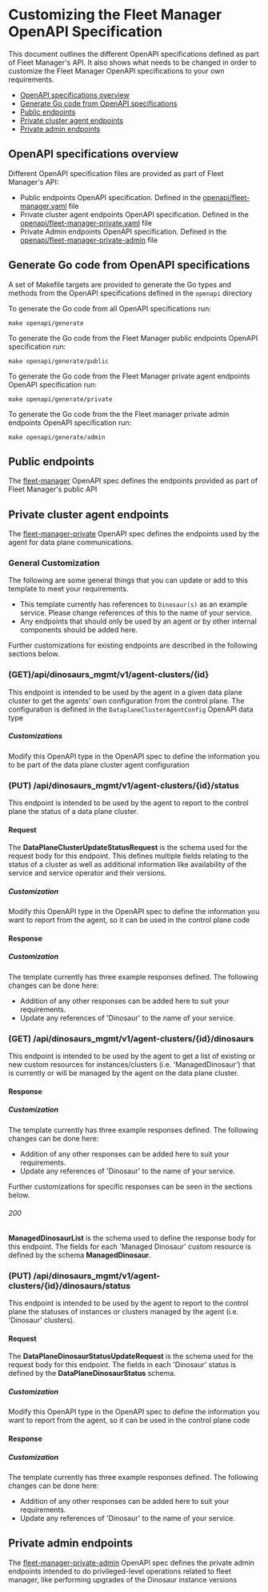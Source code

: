 # Customizing the Fleet Manager OpenAPI Specification
This document outlines the different OpenAPI specifications defined as part of
Fleet Manager's API.
It also shows what needs to be changed in order to customize the Fleet Manager
OpenAPI specifications to your own requirements.

  - [OpenAPI specifications overview](#openapi-specifications-overview)
  - [Generate Go code from OpenAPI specifications](#generate-go-code-from-openapi-specifications)
  - [Public endpoints](#public-endpoints)
  - [Private cluster agent endpoints](#private-cluster-agent-endpoints)
  - [Private admin endpoints](#private-admin-endpoints)

## OpenAPI specifications overview

Different OpenAPI specification files are provided as part of Fleet Manager's API:
* Public endpoints OpenAPI specification. Defined in the [openapi/fleet-manager.yaml](../openapi/fleet-manager.yaml) file
* Private cluster agent endpoints OpenAPI specification. Defined in the [openapi/fleet-manager-private.yaml](../openapi/fleet-manager-private.yaml) file
* Private Admin endpoints OpenAPI specification. Defined in the [openapi/fleet-manager-private-admin](../openapi/fleet-manager-private-admin.yaml) file

## Generate Go code from OpenAPI specifications

A set of Makefile targets are provided to generate the Go types and methods from the OpenAPI specifications
defined in the `openapi` directory

To generate the Go code from all OpenAPI specifications run:
```
make openapi/generate
```

To generate the Go code from the Fleet Manager public endpoints OpenAPI specification run:
```
make openapi/generate/public
```

To generate the Go code from the Fleet Manager private agent endpoints OpenAPI specification run:
```
make openapi/generate/private
```

To generate the Go code from the the Fleet manager private admin endpoints OpenAPI specification run:
```
make openapi/generate/admin
```

## Public endpoints

The [fleet-manager](../openapi/fleet-manager.yaml) OpenAPI spec defines the endpoints provided as part of Fleet Manager's public API

##  Private cluster agent endpoints
The [fleet-manager-private](../openapi/fleet-manager-private.yaml) OpenAPI spec defines the endpoints used by the agent for data plane communications.

### General Customization
The following are some general things that you can update or add to this template to meet your requirements.
- This template currently has references to `Dinosaur(s)` as an example service. Please change references of this to the name of your service.
- Any endpoints that should only be used by an agent or by other internal components should be added here.

Further customizations for existing endpoints are described in the following sections below.

### (GET) ​/api​/dinosaurs_mgmt​/v1​/agent-clusters​/{id}
This endpoint is intended to be used by the agent in a given data plane cluster to get the agents' own configuration from the control plane.
The configuration is defined in the `DataplaneClusterAgentConfig` OpenAPI data type

##### Customizations
Modify this OpenAPI type in the OpenAPI spec to define the information you to be part of the data plane cluster agent configuration

### (PUT) /api/dinosaurs_mgmt/v1/agent-clusters/{id}/status
This endpoint is intended to be used by the agent to report to the control plane the status of a data plane cluster.

#### Request
The **DataPlaneClusterUpdateStatusRequest** is the schema used for the request body for this endpoint. This defines multiple fields relating to the status of a cluster as well as additional information like availability of the service and service operator and their versions.

##### Customization
Modify this OpenAPI type in the OpenAPI spec to define the information you want to report from the agent, so it can be used in the control plane code

#### Response

##### Customization
The template currently has three example responses defined. The following changes can be done here:
- Addition of any other responses can be added here to suit your requirements.
- Update any references of 'Dinosaur' to the name of your service.

### (GET) /api/dinosaurs_mgmt/v1/agent-clusters/{id}/dinosaurs
This endpoint is intended to be used by the agent to get a list of existing or new custom resources
for instances/clusters (i.e. 'ManagedDinosaur') that is currently or will be managed by the agent on the data plane cluster.

#### Response
##### Customization
The template currently has three example responses defined. The following changes can be done here:
- Addition of any other responses can be added here to suit your requirements.
- Update any references of 'Dinosaur' to the name of your service.

Further customizations for specific responses can be seen in the sections below.

###### 200
**ManagedDinosaurList** is the schema used to define the response body for this endpoint. The fields for each 'Managed Dinosaur' custom resource is defined by the schema **ManagedDinosaur**.

### (PUT) /api/dinosaurs_mgmt/v1/agent-clusters/{id}/dinosaurs/status
This endpoint is intended to be used by the agent to report to the control plane the statuses of instances or clusters managed by the agent (i.e. 'Dinosaur' clusters).

#### Request
The **DataPlaneDinosaurStatusUpdateRequest** is the schema used for the request body for this endpoint. The fields in each 'Dinosaur' status is defined by the **DataPlaneDinosaurStatus** schema.

##### Customization
Modify this OpenAPI type in the OpenAPI spec to define the information you want to report from the agent, so it can be used in the control plane code

#### Response
##### Customization
The template currently has three example responses defined. The following changes can be done here:
- Addition of any other responses can be added here to suit your requirements.
- Update any references of 'Dinosaur' to the name of your service.

## Private admin endpoints

The [fleet-manager-private-admin](../openapi/fleet-manager-private-admin.yaml) OpenAPI spec defines the private admin endpoints intended to do privileged-level operations related to fleet manager, like performing upgrades of the Dinosaur instance versions
